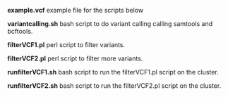 **example.vcf**	example file for the scripts below

**variantcalling.sh** bash script to do variant calling calling samtools and bcftools.

**filterVCF1.pl** perl script to filter variants.	

**filterVCF2.pl**	perl script to filter more variants.	

**runfilterVCF1.sh** bash script to run the filterVCF1.pl script on the cluster.

**runfilterVCF2.sh** bash script to run the filterVCF2.pl script on the cluster.
